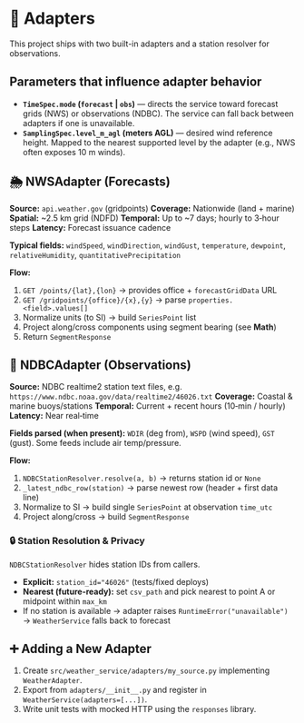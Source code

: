 # 🧩 Adapters

This project ships with two built-in adapters and a station resolver for observations.

## Parameters that influence adapter behavior

- **`TimeSpec.mode` (`forecast` | `obs`)** — directs the service toward forecast grids (NWS) or observations (NDBC). The service can fall back between adapters if one is unavailable.
- **`SamplingSpec.level_m_agl` (meters AGL)** — desired wind reference height. Mapped to the nearest supported level by the adapter (e.g., NWS often exposes 10 m winds).

## 🌦️ NWSAdapter (Forecasts)

**Source:** `api.weather.gov` (gridpoints)
**Coverage:** Nationwide (land + marine)
**Spatial:** ~2.5 km grid (NDFD)
**Temporal:** Up to ~7 days; hourly to 3‑hour steps
**Latency:** Forecast issuance cadence

**Typical fields:** `windSpeed`, `windDirection`, `windGust`, `temperature`, `dewpoint`, `relativeHumidity`, `quantitativePrecipitation`

**Flow:**

1. `GET /points/{lat},{lon}` → provides office + `forecastGridData` URL
2. `GET /gridpoints/{office}/{x},{y}` → parse `properties.<field>.values[]`
3. Normalize units (to SI) → build `SeriesPoint` list
4. Project along/cross components using segment bearing (see **Math**)
5. Return `SegmentResponse`

## 🌊 NDBCAdapter (Observations)

**Source:** NDBC realtime2 station text files, e.g. `https://www.ndbc.noaa.gov/data/realtime2/46026.txt`
**Coverage:** Coastal & marine buoys/stations
**Temporal:** Current + recent hours (10‑min / hourly)
**Latency:** Near real‑time

**Fields parsed (when present):** `WDIR` (deg from), `WSPD` (wind speed), `GST` (gust). Some feeds include air temp/pressure.

**Flow:**

1. `NDBCStationResolver.resolve(a, b)` → returns station id or `None`
2. `_latest_ndbc_row(station)` → parse newest row (header + first data line)
3. Normalize to SI → build single `SeriesPoint` at observation `time_utc`
4. Project along/cross → build `SegmentResponse`

### 🔒 Station Resolution & Privacy

`NDBCStationResolver` hides station IDs from callers.

- **Explicit:** `station_id="46026"` (tests/fixed deploys)
- **Nearest (future-ready):** set `csv_path` and pick nearest to point A or midpoint within `max_km`
- If no station is available → adapter raises `RuntimeError("unavailable")` → `WeatherService` falls back to forecast

## ➕ Adding a New Adapter

1. Create `src/weather_service/adapters/my_source.py` implementing `WeatherAdapter`.
2. Export from `adapters/__init__.py` and register in `WeatherService(adapters=[...])`.
3. Write unit tests with mocked HTTP using the `responses` library.
